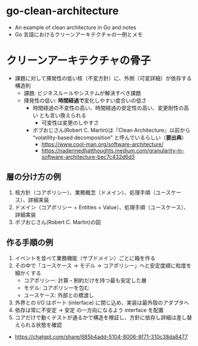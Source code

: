 # go-clean-architecture

- An example of clean architecture in Go and notes
- Go 言語におけるクリーンアーキテクチャの一例とメモ

# クリーンアーキテクチャの骨子

- 課題に対して揮発性の低い核（不変方針）に、外側（可変詳細）が依存する構造則
  - 課題: ビジネスルールやシステムが解決すべき課題
  - 揮発性の低い: **時間経過で**変化しやすい度合いの低さ
    - 時間経過の不変性の高い、時間経過の安定性の高い、変更耐性の高い とも言い換えられる
      - 可変性は変更のしやすさ
    - ボブおじさん(Robert C. Martin)は『Clean Architecture』以前から
      “volatility-based decomposition” と呼んでいるらしい（**要出典**）
      - https://www.cool-man.org/software-architecture/
      - https://nadermedhatthoughts.medium.com/granularity-in-software-architecture-bec7c432d6d3

## 層の分け方の例

1. 核方針（コアポリシー）、業務概念（ドメイン）、処理手順（ユースケース）、詳細実装
2. ドメイン（コアポリシー + Entities + Value）、処理手順（ユースケース）、詳細実装
3. ボブおじさん(Robert C. Martin)の図

## 作る手順の例

1. イベントを並べて業務機能（サブドメイン）ごとに箱を作る
2. その中で「ユースケース → モデル → コアポリシー」へと安定度順に粒度を細かくする
   - コアポリシー: 計算・制約だけを持つ最も安定した層
   - モデル: コアポリシーを包む
   - ユースケース: 外部との橋渡し
3. 外界との I/O はポート (interface) に閉じ込め、実装は最外殻のアダプタへ
4. 依存は常に不安定 → 安定 の一方向になるよう interface を配置
5. コアだけで動くテストが通るかで構造を検証し、方針に依存し詳細は差し替えられる状態を確認

- https://chatgpt.com/share/685b4add-5104-8006-8f71-310c38da8477

